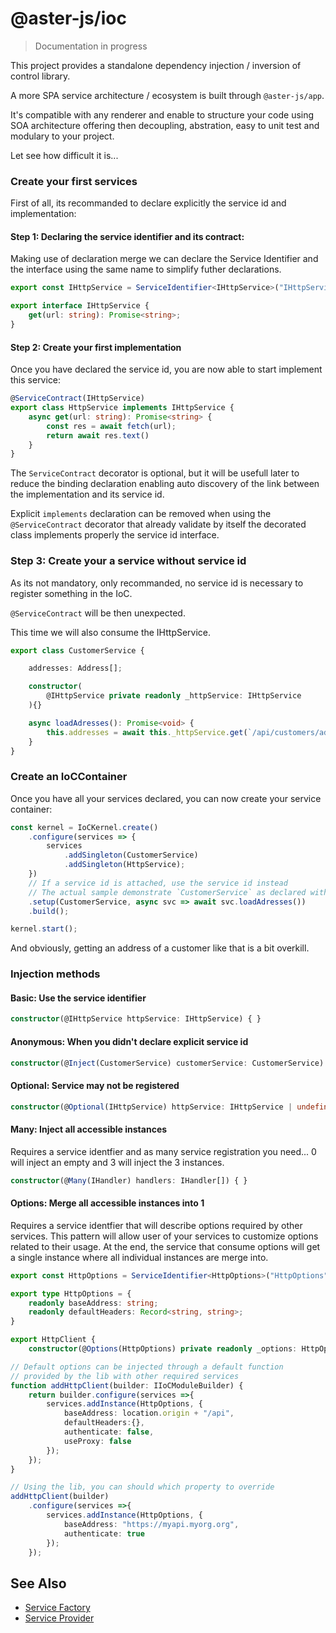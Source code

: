 # @aster-js/ioc

> Documentation in progress

This project provides a standalone dependency injection / inversion of control library.

A more SPA service architecture / ecosystem is built through `@aster-js/app`.

It's compatible with any renderer and enable to structure your code using SOA architecture offering then decoupling, abstration, easy to unit test and modulary to your project.

Let see how difficult it is...

### Create your first services

First of all, its recommanded to declare explicitly the service id and implementation:

#### Step 1: Declaring the service identifier and its contract:

Making use of declaration merge we can declare the Service Identifier and the interface using the same name to simplify futher declarations.

```typescript
export const IHttpService = ServiceIdentifier<IHttpService>("IHttpService");

export interface IHttpService {
    get(url: string): Promise<string>;
}
```

#### Step 2: Create your first implementation

Once you have declared the service id, you are now able to start implement this service:

```typescript
@ServiceContract(IHttpService)
export class HttpService implements IHttpService {
    async get(url: string): Promise<string> {
        const res = await fetch(url);
        return await res.text()
    }
}
```

The `ServiceContract` decorator is optional, but it will be usefull later to reduce the binding declaration enabling auto discovery of the link between the  implementation and its service id.

Explicit `implements` declaration can be removed when using the `@ServiceContract` decorator that already validate by itself the decorated class implements properly the service id interface.

### Step 3: Create your a service without service id

As its not mandatory, only recommanded, no service id is necessary to register something in the IoC.

`@ServiceContract` will be then unexpected.

This time we will also consume the IHttpService.

```typescript
export class CustomerService {

    addresses: Address[];

    constructor(
        @IHttpService private readonly _httpService: IHttpService
    ){}

    async loadAdresses(): Promise<void> {
        this.addresses = await this._httpService.get(`/api/customers/addresses`);
    }
}
```

### Create an IoCContainer

Once you have all your services declared, you can now create your service container:

```typescript
const kernel = IoCKernel.create()
    .configure(services => {
        services
            .addSingleton(CustomerService)
            .addSingleton(HttpService);
    })
    // If a service id is attached, use the service id instead
    // The actual sample demonstrate `CustomerService` as declared without id
    .setup(CustomerService, async svc => await svc.loadAdresses())
    .build();

kernel.start();
```

And obviously, getting an address of a customer like that is a bit overkill.

### Injection methods

#### Basic: Use the service identifier

```ts
constructor(@IHttpService httpService: IHttpService) { }
```

#### Anonymous: When you didn't declare explicit service id

```ts
constructor(@Inject(CustomerService) customerService: CustomerService) { }
```

#### Optional: Service may not be registered

```ts
constructor(@Optional(IHttpService) httpService: IHttpService | undefined) { }
```

#### Many: Inject all accessible instances
Requires a service identfier and as many service registration you need... 0 will inject an empty and 3 will inject the 3 instances.
```ts
constructor(@Many(IHandler) handlers: IHandler[]) { }
```

#### Options: Merge all accessible instances into 1
Requires a service identfier that will describe options required by other services.
This pattern will allow user of your services to customize options related to their usage.
At the end, the service that consume options will get a single instance where all individual instances are merge into.
```ts
export const HttpOptions = ServiceIdentifier<HttpOptions>("HttpOptions");

export type HttpOptions = {
    readonly baseAddress: string;
    readonly defaultHeaders: Record<string, string>;
}

export HttpClient {
    constructor(@Options(HttpOptions) private readonly _options: HttpOptions) { }

// Default options can be injected through a default function
// provided by the lib with other required services
function addHttpClient(builder: IIoCModuleBuilder) {
    return builder.configure(services =>{
        services.addInstance(HttpOptions, {
            baseAddress: location.origin + "/api",
            defaultHeaders:{},
            authenticate: false,
            useProxy: false
        });
    });
}

// Using the lib, you can should which property to override
addHttpClient(builder)
    .configure(services =>{
        services.addInstance(HttpOptions, {
            baseAddress: "https://myapi.myorg.org",
            authenticate: true
        });
    });
```


## See Also
- [Service Factory](./doc/factory.md)
- [Service Provider](./doc/provider.md)
